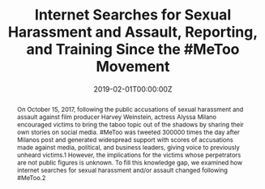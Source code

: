 ---
title: "Internet Searches for Sexual Harassment and Assault, Reporting, and Training Since the #MeToo Movement"

authors:
- "admin"
- "Alicia L. Nobles"
- "John W. Ayers"
date: "2019-02-01T00:00:00Z"
altemetric_id: 
doi: "10.1001/jamainternmed.2018.5094"
venue: "JAMA Internal Medicine"
publishDate: "2017-01-01T00:00:00Z"
publication_types: ["2"]
abstract: "On October 15, 2017, following the public accusations of sexual harassment and assault against film producer Harvey Weinstein, actress Alyssa Milano encouraged victims to bring the taboo topic out of the shadows by sharing their own stories on social media. #MeToo was tweeted 300000 times the day after Milanos post and generated widespread support with scores of accusations made against media, political, and business leaders, giving voice to previously unheard victims.1 However, the implications for the victims whose perpetrators are not public figures is unknown. To fill this knowledge gap, we examined how internet searches for sexual harassment and/or assault changed following #MeToo.2 "
summary: "Caputi, T. L., Nobles, A. L., & Ayers, J. W. (2019). Internet Searches for Sexual Harassment and Assault, Reporting, and Training Since the #MeToo Movement. JAMA Internal Medicine, 179(2), 258. doi:10.1001/jamainternmed.2018.5094"
tags: 
featured: false
links:
- name: Paper Link
  url: "http://jamanetwork.com/journals/jamainternalmedicine/fullarticle/10.1001/jamainternmed.2018.5094"
url_pdf: "/files/JINT-2018.pdf"
image:
  focal_point: ""
  preview_only: false
---